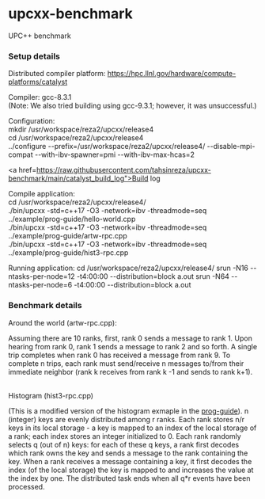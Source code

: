 # upcxx-benchmark
UPC++ benchmark

<h3>Setup details</h3> 

Distributed compiler platform:
https://hpc.llnl.gov/hardware/compute-platforms/catalyst
<br>

Compiler: 
gcc-8.3.1
<br>
(Note: We also tried building using gcc-9.3.1; however, it was unsuccessful.)  

Configuration:
<br>
mkdir /usr/workspace/reza2/upcxx/release4
<br>
cd /usr/workspace/reza2/upcxx/release4
<br>
../configure --prefix=/usr/workspace/reza2/upcxx/release4/ --disable-mpi-compat --with-ibv-spawner=pmi --with-ibv-max-hcas=2
<br>

<a href=https://raw.githubusercontent.com/tahsinreza/upcxx-benchmark/main/catalyst_build_log">Build log</a>
<br>

Compile application:
<br>
cd /usr/workspace/reza2/upcxx/release4/
<br>
./bin/upcxx -std=c++17 -O3 -network=ibv -threadmode=seq ../example/prog-guide/hello-world.cpp
<br>
./bin/upcxx -std=c++17 -O3 -network=ibv -threadmode=seq ../example/prog-guide/artw-rpc.cpp
<br>
./bin/upcxx -std=c++17 -O3 -network=ibv -threadmode=seq ../example/prog-guide/hist3-rpc.cpp
<br>

Running application:
cd /usr/workspace/reza2/upcxx/release4/
srun -N16 --ntasks-per-node=12 -t4:00:00 --distribution=block a.out
srun -N64 --ntasks-per-node=6 -t4:00:00 --distribution=block a.out
<br>

<h3>Benchmark details</h3>

Around the world (artw-rpc.cpp):

Assuming there are 10 ranks, first, rank 0 sends a message to rank 1. Upon hearing from rank 0, rank 1 sends a message to rank 2 and so forth. A single trip completes when rank 0 has received a message from rank 9. To complete n trips, each rank must send/receive n messages to/from their immediate neighbor (rank k receives from rank k -1 and sends to rank k+1).  
<br>

Histogram (hist3-rpc.cpp)

(This is a modified version of the histogram exmaple in the <a href="https://bitbucket.org/berkeleylab/upcxx/src/master/example/prog-guide/">prog-guide</a>). n (integer) keys are evenly distributed among r ranks. Each rank stores n/r keys in its local storage - a key is mapped to an index of the local storage of a rank; each index stores an integer initialized to 0. Each rank randomly selects q (out of n) keys: for each of these q keys, a rank first decodes which rank owns the key and sends a message to the rank containing the key. When a rank receives a message containing a key, it first decodes the index (of the local storage) the key is mapped to and increases the value at the index by one. The distributed task ends when all q\*r events have been processed. 

<br>
